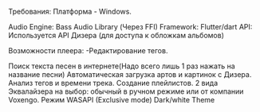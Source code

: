Требования: Платформа - Windows.

Audio Engine: Bass Audio Library (Через FFI)
Framework: Flutter/dart
API: Используется API Дизера (для доступа к обложкам альбомов)

Возможности плеера:
-Редактирование тегов.

Поиск текста песен в интернете(Надо всего лишь 1 раз нажать на название песни)
Автоматическая загрузка артов и картинок с Дизера.
Анализ тегов и времени трека.
Создание плейлистов.
2 вида Эквалайзера на выбор: обычный в ручном режиме или от компании Voxengo.
Режим WASAPI (Exclusive mode)
Dark/white Theme